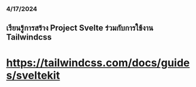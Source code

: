 ### 4/17/2024

## เรียนรู้การสร้าง Project Svelte ร่วมกับการใช้งาน Tailwindcss
# https://tailwindcss.com/docs/guides/sveltekit
